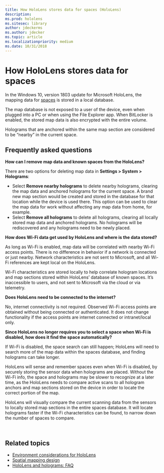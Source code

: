 ```yaml
---
title: How HoloLens stores data for spaces (HoloLens)
description: 
ms.prod: hololens
ms.sitesec: library
author: jdeckerms
ms.author: jdecker
ms.topic: article
ms.localizationpriority: medium
ms.date: 10/31/2018
---
```


# How HoloLens stores data for spaces

In the Windows 10, version 1803 update for Microsoft HoloLens, the mapping data for [spaces](https://support.microsoft.com/help/13760/hololens-spaces-on-hololens) is stored in a local database. 

The map database is not exposed to a user of the device, even when plugged into a PC or when using the File Explorer app. When BitLocker is enabled, the stored map data is also encrypted with the entire volume.

Holograms that are anchored within the same map section are considered to be “nearby” in the current space.


## Frequently asked questions

**How can I remove map data and known spaces from the HoloLens?**

There are two options for deleting map data in **Settings > System > Holograms**: 

- Select **Remove nearby holograms** to delete nearby holograms, clearing the map data and anchored holograms for the current space. A brand new map section would be created and stored in the database for that location while the device is used there. This option can be used to clear the map data for work without affecting any map data from home, for example.
- Select **Remove all holograms** to delete all holograms, clearing all locally stored map data and anchored holograms. No holograms will be rediscovered and any holograms need to be newly placed.

**How does Wi-Fi data get used by HoloLens and where is the data stored?**

As long as Wi-Fi is enabled, map data will be correlated with nearby Wi-Fi access points. There is no difference in behavior if a network is connected or just nearby. Network characteristics are not sent to Microsoft, and all Wi-Fi references are kept local on the HoloLens.

Wi-Fi characteristics are stored locally to help correlate hologram locations and map sections stored within HoloLens’ database of known spaces. It’s inaccessible to users, and not sent to Microsoft via the cloud or via telemetry.



**Does HoloLens need to be connected to the internet?**

No, internet connectivity is not required. Observed Wi-Fi access points are obtained without being connected or authenticated. It does not change functionality if the access points are internet connected or intranet/local only.





**Since HoloLens no longer requires you to select a space when Wi-Fi is disabled, how does it find the space automatically?**

If Wi-Fi is disabled, the space search can still happen; HoloLens will need to search more of the map data within the spaces database, and finding holograms can take longer. 

HoloLens will sense and remember spaces even when Wi-Fi is disabled, by securely storing the sensor data when holograms are placed. Without the Wi-Fi info, the space and holograms may be slower to recognize at a later time, as the HoloLens needs to compare active scans to all hologram anchors and map sections stored on the device in order to locate the correct portion of the map.

HoloLens will visually compare the current scanning data from the sensors to locally stored map sections in the entire spaces database.  It will locate holograms faster if the Wi-Fi characteristics can be found, to narrow down the number of spaces to compare.




 



## Related topics

- [Environment considerations for HoloLens](https://docs.microsoft.com/windows/mixed-reality/environment-considerations-for-hololens)
- [Spatial mapping design](https://docs.microsoft.com/windows/mixed-reality/spatial-mapping-design)
- [HoloLens and holograms: FAQ](https://support.microsoft.com/help/13456/hololens-and-holograms-faq)
